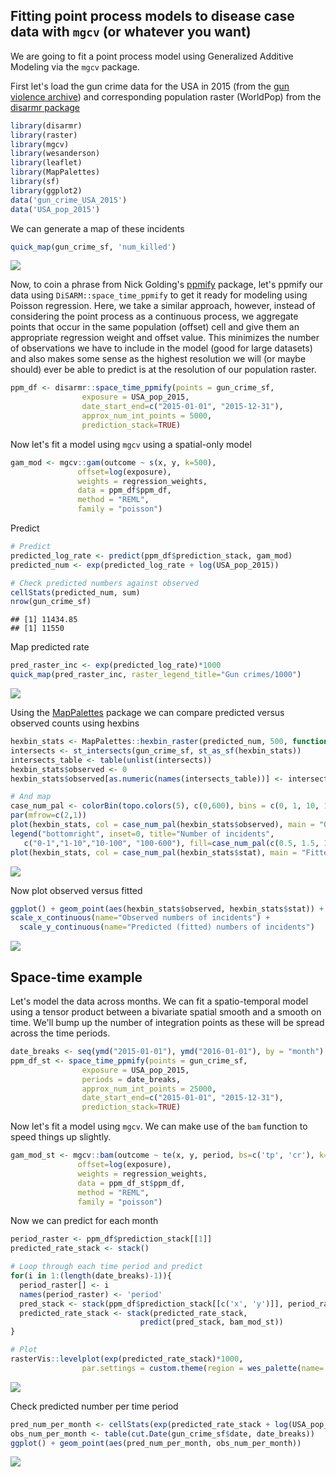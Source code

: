 ## Fitting point process models to disease case data with `mgcv` (or whatever you want)
We are going to fit a point process model using Generalized Additive Modeling via the `mgcv` package. 

First let's load the gun crime data for the USA in 2015 (from the [gun violence archive](https://www.gunviolencearchive.org/)) and corresponding population raster (WorldPop) from the [disarmr package](https://github.com/disarm-platform/disarmr)


```r
library(disarmr)
library(raster)
library(mgcv)
library(wesanderson)
library(leaflet)
library(MapPalettes)
library(sf)
library(ggplot2)
data('gun_crime_USA_2015')
data('USA_pop_2015')
```

We can generate a map of these incidents
```r
quick_map(gun_crime_sf, 'num_killed')
```

![](gun_crime_mgcv_files/figure-gfm/map_crimes-1.png)<!-- -->

Now, to coin a phrase from Nick Golding's [ppmify](https://github.com/goldingn/ppmify) package, let's ppmify our data using `DiSARM::space_time_ppmify` to get it ready for modeling using Poisson regression. Here, we take a similar approach, however, instead of considering the point process as a continuous process, we aggregate points that occur in the same population (offset) cell and give them an appropriate regression weight and offset value. This minimizes the number of observations we have to include in the model (good for large datasets) and also makes some sense as the highest resolution we will (or maybe should) ever be able to predict is at the resolution of our population raster. 
```r
ppm_df <- disarmr::space_time_ppmify(points = gun_crime_sf,
                exposure = USA_pop_2015,
                date_start_end=c("2015-01-01", "2015-12-31"),
                approx_num_int_points = 5000,
                prediction_stack=TRUE)
```

Now let's fit a model using `mgcv` using a spatial-only model
```r
gam_mod <- mgcv::gam(outcome ~ s(x, y, k=500),
               offset=log(exposure),
               weights = regression_weights,
               data = ppm_df$ppm_df,
               method = "REML",
               family = "poisson")
```

Predict 
```r
# Predict
predicted_log_rate <- predict(ppm_df$prediction_stack, gam_mod)
predicted_num <- exp(predicted_log_rate + log(USA_pop_2015))

# Check predicted numbers against observed
cellStats(predicted_num, sum)
nrow(gun_crime_sf)
```

    ## [1] 11434.85
    ## [1] 11550

Map predicted rate
```r
pred_raster_inc <- exp(predicted_log_rate)*1000
quick_map(pred_raster_inc, raster_legend_title="Gun crimes/1000")
```
![](gun_crime_mgcv_files/figure-gfm/pred_inc.png)<!-- -->

Using the [MapPalettes](https://github.com/disarm-platform/MapPalettes) package we can compare predicted versus observed counts using hexbins
```r
hexbin_stats <- MapPalettes::hexbin_raster(predicted_num, 500, function(x){sum(x,na.rm=T)})
intersects <- st_intersects(gun_crime_sf, st_as_sf(hexbin_stats))
intersects_table <- table(unlist(intersects))
hexbin_stats$observed <- 0
hexbin_stats$observed[as.numeric(names(intersects_table))] <- intersects_table

# And map
case_num_pal <- colorBin(topo.colors(5), c(0,600), bins = c(0, 1, 10, 100, 600))
par(mfrow=c(2,1))
plot(hexbin_stats, col = case_num_pal(hexbin_stats$observed), main = "Observed counts", asp=1)
legend("bottomright", inset=0, title="Number of incidents",
   c("0-1","1-10","10-100", "100-600"), fill=case_num_pal(c(0.5, 1.5, 10.5, 100.5)), horiz=FALSE, cex=0.8)
plot(hexbin_stats, col = case_num_pal(hexbin_stats$stat), main = "Fitted counts", asp=1)
```
![](gun_crime_mgcv_files/figure-gfm/observed_fitted_hexbin.png)<!-- -->

Now plot observed versus fitted
```r
ggplot() + geom_point(aes(hexbin_stats$observed, hexbin_stats$stat)) +
scale_x_continuous(name="Observed numbers of incidents") + 
  scale_y_continuous(name="Predicted (fitted) numbers of incidents")
```
![](gun_crime_mgcv_files/figure-gfm/observed_fitted.png)<!-- -->





## Space-time example
Let's model the data across months. We can fit a spatio-temporal model using a tensor product between a bivariate spatial smooth and a smooth on time. We'll bump up the number of integration points as these will be spread across the time periods. 
```r
date_breaks <- seq(ymd("2015-01-01"), ymd("2016-01-01"), by = "month")
ppm_df_st <- space_time_ppmify(points = gun_crime_sf,
                exposure = USA_pop_2015,
                periods = date_breaks,
                approx_num_int_points = 25000,
                date_start_end=c("2015-01-01", "2015-12-31"),
                prediction_stack=TRUE)
```

Now let's fit a model using `mgcv`. We can make use of the `bam` function to speed things up slightly.
```r
gam_mod_st <- mgcv::bam(outcome ~ te(x, y, period, bs=c('tp', 'cr'), k=c(150,10),d=c(2,1)),
               offset=log(exposure),
               weights = regression_weights,
               data = ppm_df_st$ppm_df,
               method = "REML",
               family = "poisson")

```

Now we can predict for each month
```r
period_raster <- ppm_df$prediction_stack[[1]]
predicted_rate_stack <- stack()

# Loop through each time period and predict
for(i in 1:(length(date_breaks)-1)){
  period_raster[] <- i
  names(period_raster) <- 'period'
  pred_stack <- stack(ppm_df$prediction_stack[[c('x', 'y')]], period_raster)
  predicted_rate_stack <- stack(predicted_rate_stack,
                             predict(pred_stack, bam_mod_st))
}

# Plot
rasterVis::levelplot(exp(predicted_rate_stack)*1000, 
                par.settings = custom.theme(region = wes_palette(name= "Zissou1",n=32,"continuous")[1:32]))
```
![](gun_crime_mgcv_files/figure-gfm/pred_inc_space_time.png)<!-- -->


Check predicted number per time period
```r
pred_num_per_month <- cellStats(exp(predicted_rate_stack + log(USA_pop_2015)), sum)
obs_num_per_month <- table(cut.Date(gun_crime_sf$date, date_breaks))
ggplot() + geom_point(aes(pred_num_per_month, obs_num_per_month))
```
![](gun_crime_mgcv_files/figure-gfm/obs_fitted_per_month.png)<!-- -->
